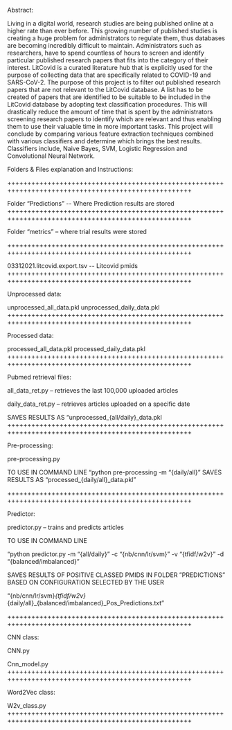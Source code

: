Abstract:

Living in a digital world, research studies are being published online at a higher rate than ever before. This growing number of published studies is creating a huge problem for administrators to regulate them, thus databases are becoming incredibly difficult to maintain. Administrators such as researchers, have to spend countless of hours to screen and identify particular published research papers that fits into the category of their interest. LitCovid is a curated literature hub that is explicitly used for the purpose of collecting data that are specifically related to COVID-19 and SARS-CoV-2. The purpose of this project is to filter out published research papers that are not relevant to the LitCovid database. A list has to be created of papers that are identified to be suitable to be included in the LitCovid database by adopting text classification procedures. This will drastically reduce the amount of time that is spent by the administrators screening research papers to identify which are relevant and thus enabling them to use their valuable time in more important tasks. This project will conclude by comparing various feature extraction techniques combined with various classifiers and determine which brings the best results. Classifiers include, Naive Bayes, SVM, Logistic Regression and Convolutional Neural Network.


Folders & Files explanation and Instructions:
++++++++++++++++++++++++++++++++++++++++++++++++++++++++++++++++++++++++++++++++++++++++++++++++++++

Folder “Predictions” -- Where Prediction results are stored
++++++++++++++++++++++++++++++++++++++++++++++++++++++++++++++++++++++++++++++++++++++++++++++++++++

Folder “metrics” –  where trial results were stored
++++++++++++++++++++++++++++++++++++++++++++++++++++++++++++++++++++++++++++++++++++++++++++++++++++

03312021.litcovid.export.tsv  -- Litcovid pmids
++++++++++++++++++++++++++++++++++++++++++++++++++++++++++++++++++++++++++++++++++++++++++++++++++++

Unprocessed data:

unprocessed_all_data.pklunprocessed_daily_data.pkl
++++++++++++++++++++++++++++++++++++++++++++++++++++++++++++++++++++++++++++++++++++++++++++++++++++

Processed data:

processed_all_data.pklprocessed_daily_data.pkl
++++++++++++++++++++++++++++++++++++++++++++++++++++++++++++++++++++++++++++++++++++++++++++++++++++

Pubmed retrieval files:

all_data_ret.py – retrieves the last 100,000 uploaded articles

daily_data_ret.py – retrieves articles uploaded on a specific date

SAVES RESULTS AS “unprocessed_{all/daily}_data.pkl
++++++++++++++++++++++++++++++++++++++++++++++++++++++++++++++++++++++++++++++++++++++++++++++++++++

Pre-processing:

pre-processing.py

TO USE IN COMMAND LINE “python pre-processing -m “{daily/all}”SAVES RESULTS AS “processed_{daily/all}_data.pkl”
++++++++++++++++++++++++++++++++++++++++++++++++++++++++++++++++++++++++++++++++++++++++++++++++++++

Predictor:

predictor.py – trains and predicts articles

TO USE IN COMMAND LINE

“python predictor.py -m “{all/daily}” -c “{nb/cnn/lr/svm}” -v “{tfidf/w2v}” -d “{balanced/imbalanced}”

SAVES RESULTS OF POSITIVE CLASSED PMIDS IN FOLDER ”PREDICTIONS” BASED ON CONFIGURATION SELECTED BY THE USER

“{nb/cnn/lr/svm}_{tfidf/w2v}_{daily/all}_{balanced/imbalanced}_Pos_Predictions.txt”
++++++++++++++++++++++++++++++++++++++++++++++++++++++++++++++++++++++++++++++++++++++++++++++++++++

CNN class:

CNN.py
Cnn_model.py
++++++++++++++++++++++++++++++++++++++++++++++++++++++++++++++++++++++++++++++++++++++++++++++++++++

Word2Vec class:

W2v_class.py
++++++++++++++++++++++++++++++++++++++++++++++++++++++++++++++++++++++++++++++++++++++++++++++++++++
